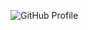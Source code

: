 ![GitHub Profile](https://avatars2.githubusercontent.com/u/60387932?s=400&u=c3c33b86dd58cda15574a8330c57f77746c7861e&v=4)
